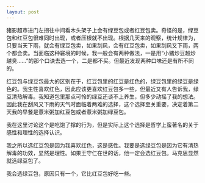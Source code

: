 ```yaml
---
layout: post
---
```

猪影超市进门左拐往中间看木头架子上会有绿豆包或者红豆包卖。奇怪的是，绿豆包和红豆包很难同时出现，或者压根就不出现。根据几天来的观察，统计规律为，只要当天下雨，就会有绿豆包卖，如果刮风，会有红豆包卖，如果刮风又下雨，两个都会卖。当面临这种窘境的时候，我一般会有两种做法，一是用“小猪炒豆越炒越臭……”的那个口诀去选一个，二是都不买。但最近发现两种口味还是有所不同的。

红豆包与绿豆包最大的区别在于，红豆包里的红豆是红色的，绿豆包里的绿豆是绿色的。我生性喜欢红色，因此应该更喜欢红豆包多一些，但最近又有人告诉我，绿豆清热解毒。我知道包里那点可怜的绿豆还谈不上养生，但多少动摇了我的想法。因此我在刮风又下雨的天气时面临着两难的选择，这个选择至关重要，决定着第二天我的早餐是薏米粥加红豆包或者薏米粥加绿豆包。

我在这里讨论这个是吃饱了撑的行为，但是实际上这个选择是哲学上蛮著名的关于感性和理性的选择认识。
  
我之所以选红豆包是因为我喜欢红色，这是感性。我要是选绿豆包是因为它有清热解毒的功效，显然是理性。如果王守仁在世的话，他一定会选红豆包。马克思显然就选绿豆包了。

我会选绿豆包，原因只有一个，它比红豆包好吃一些。